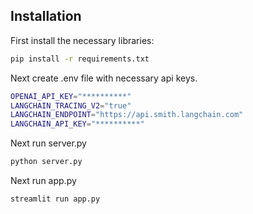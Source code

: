 ## Installation

 First install the necessary libraries: 

```bash
pip install -r requirements.txt
```

Next create .env file with necessary api keys.

```bash
OPENAI_API_KEY="**********"
LANGCHAIN_TRACING_V2="true"
LANGCHAIN_ENDPOINT="https://api.smith.langchain.com"
LANGCHAIN_API_KEY="**********"
```

Next run server.py

```bash
python server.py   
```

Next run app.py

```bash
streamlit run app.py
```
